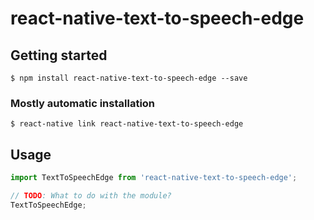 # react-native-text-to-speech-edge

## Getting started

`$ npm install react-native-text-to-speech-edge --save`

### Mostly automatic installation

`$ react-native link react-native-text-to-speech-edge`

## Usage
```javascript
import TextToSpeechEdge from 'react-native-text-to-speech-edge';

// TODO: What to do with the module?
TextToSpeechEdge;
```
